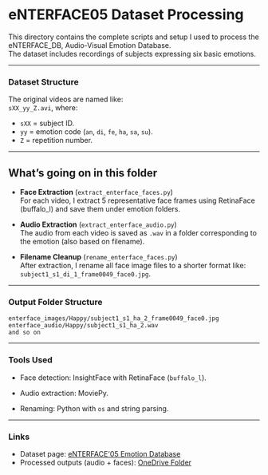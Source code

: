 # eNTERFACE05 Dataset Processing

This directory contains the complete scripts and setup I used to process the eNTERFACE_DB, Audio-Visual Emotion Database.    
The dataset includes recordings of subjects expressing six basic emotions.

---

### Dataset Structure

The original videos are named like:  
`sXX_yy_Z.avi`, where:
- `sXX` = subject ID.
- `yy` = emotion code (`an`, `di`, `fe`, `ha`, `sa`, `su`).
- `Z` = repetition number.

---

## What’s going on in this folder

- **Face Extraction** (`extract_enterface_faces.py`)  
  For each video, I extract 5 representative face frames using RetinaFace (buffalo_l) and save them under emotion folders.

- **Audio Extraction** (`extract_enterface_audio.py`)  
  The audio from each video is saved as `.wav` in a folder corresponding to the emotion (also based on filename).

- **Filename Cleanup** (`rename_enterface_faces.py`)  
  After extraction, I rename all face image files to a shorter format like:  
  `subject1_s1_di_1_frame0049_face0.jpg`.

---

### Output Folder Structure

```
enterface_images/Happy/subject1_s1_ha_2_frame0049_face0.jpg
enterface_audio/Happy/subject1_s1_ha_2.wav
and so on
```

---

### Tools Used

- Face detection: InsightFace with RetinaFace (`buffalo_l`).
- Audio extraction: MoviePy.

- Renaming: Python with `os` and string parsing.

---

### Links

- Dataset page: [eNTERFACE'05 Emotion Database](https://enterface.net/enterface05/main.php?frame=emotion)
- Processed outputs (audio + faces): [OneDrive Folder](https://studentmdh-my.sharepoint.com/:f:/g/personal/bmd24001_student_mdu_se/EpB5r3ZSkIJKr22GcjwHaqwBOQZU8l0eo0CghWL4qzzYhA)